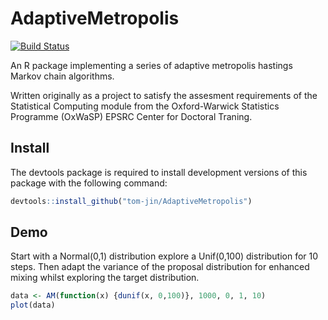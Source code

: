 AdaptiveMetropolis
==================

[![Build Status](https://travis-ci.org/tom-jin/AdaptiveMetropolis.png?branch=master)](https://travis-ci.org/tom-jin/AdaptiveMetropolis)

An R package implementing a series of adaptive metropolis hastings Markov chain algorithms.

Written originally as a project to satisfy the assesment requirements of the Statistical Computing module from the Oxford-Warwick Statistics Programme (OxWaSP) EPSRC Center for Doctoral Traning.

## Install

The devtools package is required to install development versions of this package with the following command:

```R
devtools::install_github("tom-jin/AdaptiveMetropolis")
```

## Demo

Start with a Normal(0,1) distribution explore a Unif(0,100) distribution for 10 steps. Then adapt the variance of the proposal distribution for enhanced mixing whilst exploring the target distribution.

```R
data <- AM(function(x) {dunif(x, 0,100)}, 1000, 0, 1, 10)
plot(data)
```
